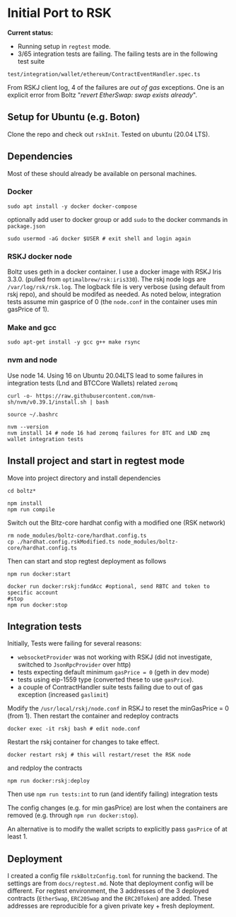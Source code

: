 # Initial Port to RSK

**Current status:** 
* Running setup in `regtest` mode. 
* 3/65 integration tests are failing. The failing tests are in the following test suite

```
test/integration/wallet/ethereum/ContractEventHandler.spec.ts
```

From RSKJ client log, 4 of the failures are *out of gas* exceptions. One is an explicit error from Boltz "*revert EtherSwap: swap exists already*".  

## Setup for Ubuntu (e.g. Boton)

Clone the repo and check out `rskInit`. Tested on ubuntu (20.04 LTS).
## Dependencies

Most of these should already be available on personal machines.

### Docker

```
sudo apt install -y docker docker-compose
```
optionally add user to docker group or add `sudo` to the docker commands in `package.json`

```
sudo usermod -aG docker $USER # exit shell and login again
```

### RSKJ docker node 
Boltz uses geth in a docker container. I use a docker image with RSKJ Iris 3.3.0. (pulled from `optimalbrew/rsk:iris330`). The rskj node logs are `/var/log/rsk/rsk.log`. The logback file is very verbose (using default from rskj repo), and should be modifed as needed. As noted below, integration tests assume min gasprice of 0 (the `node.conf` in the container uses min gasPrice of 1).

### Make and gcc
```
sudo apt-get install -y gcc g++ make rsync
```
### nvm and node

Use node 14.  Using 16 on Ubuntu 20.04LTS lead to some failures in integration tests (Lnd and BTCCore Wallets) related `zeromq` 

```
curl -o- https://raw.githubusercontent.com/nvm-sh/nvm/v0.39.1/install.sh | bash

source ~/.bashrc

nvm --version
nvm install 14 # node 16 had zeromq failures for BTC and LND zmq wallet integration tests
```

## Install project and start in regtest mode

Move into project directory and install dependencies
```
cd boltz*

npm install
npm run compile
```

Switch out the Bltz-core hardhat config with a modified one (RSK network)

```
rm node_modules/boltz-core/hardhat.config.ts
cp ./hardhat.config.rskModified.ts node_modules/boltz-core/hardhat.config.ts
```

Then can start and stop regtest deployment as follows

```
npm run docker:start

docker run docker:rskj:fundAcc #optional, send RBTC and token to specific account
#stop
npm run docker:stop
```

## Integration tests

Initially, Tests were failing for several reasons:

* `websocketProvider`  was not working with RSKJ (did not investigate, switched to `JsonRpcProvider` over http)
* tests expecting default minimum `gasPrice = 0` (geth in dev mode)
* tests using eip-1559 type (converted these to use `gasPrice`). 
* a couple of ContractHandler suite tests failing due to  out of gas exception (increased `gaslimit`)

Modify the `/usr/local/rskj/node.conf` in RSKJ to reset the minGasPrice = 0 (from 1). Then restart the container and redeploy contracts

```
docker exec -it rskj bash # edit node.conf 
```

Restart the rskj container for changes to take effect.

```
docker restart rskj # this will restart/reset the RSK node
```
and redploy the contracts
```
npm run docker:rskj:deploy
```
Then use `npm run tests:int` to run (and identify failing) integration tests

The config changes (e.g. for min gasPrice) are lost when the containers are removed (e.g. through `npm run docker:stop`).

An alternative is to modify the wallet scripts to explicitly pass `gasPrice` of at least 1.

## Deployment

I created a config file `rskBoltzConfig.toml` for running the backend. The settings are from `docs/regtest.md`. Note that deployment config will be different. For regtest environment, the 3 addresses of the 3 deployed contracts (`EtherSwap`, `ERC20Swap` and the `ERC20Token`) are added. These addresses are reproducible for a given private key + fresh deployment.

